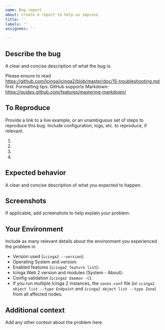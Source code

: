 ```yaml
---
name: Bug report
about: Create a report to help us improve
title: ''
labels: ''
assignees: ''

---
```


## Describe the bug

A clear and concise description of what the bug is.

Please ensure to read https://github.com/Icinga/icinga2/blob/master/doc/15-troubleshooting.md first. Formatting tips: GitHub supports Markdown: https://guides.github.com/features/mastering-markdown/

## To Reproduce

Provide a link to a live example, or an unambiguous set of steps to reproduce this bug. Include configuration, logs, etc. to reproduce, if relevant.

1.
2.
3.
4.

## Expected behavior

A clear and concise description of what you expected to happen.

## Screenshots

If applicable, add screenshots to help explain your problem.

## Your Environment

Include as many relevant details about the environment you experienced the problem in

* Version used (`icinga2 --version`):
* Operating System and version:
* Enabled features (`icinga2 feature list`):
* Icinga Web 2 version and modules (System - About):
* Config validation (`icinga2 daemon -C`):
* If you run multiple Icinga 2 instances, the `zones.conf` file (or `icinga2 object list --type Endpoint` and `icinga2 object list --type Zone`) from all affected nodes.

## Additional context

Add any other context about the problem here.
